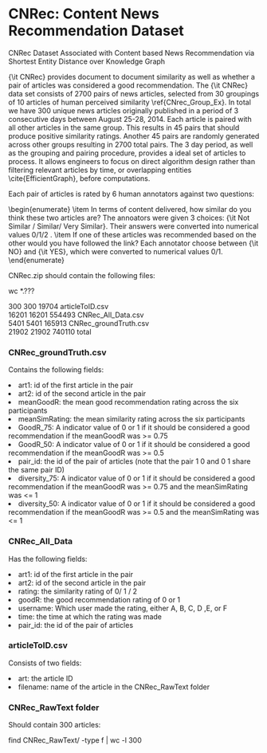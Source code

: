 # CNRec: Content News Recommendation Dataset
CNRec Dataset Associated with Content based News Recommendation via Shortest Entity Distance over Knowledge Graph

{\it CNRec} provides document to document similarity as well as whether a pair of articles was considered a good recommendation. The {\it CNRec} data set consists of 2700 pairs of news articles, selected from 30 groupings of 10 articles of human perceived similarity \ref{CNrec_Group_Ex}. In total we have 300 unique news articles originally published in a period of 3 consecutive days between August 25-28, 2014. Each article is paired with all other articles in the same group.  This results in 45 pairs that should produce positive similarity ratings. Another 45 pairs are randomly generated across other groups resulting in 2700 total pairs. The 3 day period, as well as the grouping and pairing procedure, provides a ideal set of articles to process. It allows engineers to focus on direct algorithm design rather than filtering relevant articles by time, or overlapping entities \cite{EfficientGraph}, before computations. 

Each pair of articles is rated by 6 human annotators against two questions:

\begin{enumerate}
	\item In terms of content delivered, how similar do you think these two articles are? The annoators were given 3 choices: {\it Not Similar / Similar/ Very Similar}. Their answers were converted into numerical values 0/1/2 .
	\item If one of these articles was recommended based on the other would you have followed the link? Each annotator choose between {\it NO} and {\it YES}, which were converted to numerical values 0/1.
\end{enumerate} 

CNRec.zip should contain the following files:

wc *.???

   300    300  19704 articleToID.csv <br />
 16201  16201 554493 CNRec_All_Data.csv <br />
  5401   5401 165913 CNRec_groundTruth.csv <br />
 21902  21902 740110 total <br />

### CNRec_groundTruth.csv 

Contains the following fields:

<li> art1: id of the first article in the pair <br />
<li> art2: id of the second article in the pair <br />
<li> meanGoodR: the mean good recommendation rating across the six participants <br />
<li> meanSimRating: the mean similarity rating across the six participants <br />
<li> GoodR_75: A indicator value of 0 or 1 if it should be considered a good recommendation if the meanGoodR was >= 0.75 <br />
<li> GoodR_50: A indicator value of 0 or 1 if it should be considered a good recommendation if the meanGoodR was >= 0.5 <br />
<li> pair_id: the id of the pair of articles (note that the pair 1 0 and 0 1 share the same pair ID) <br />
<li> diversity_75: A indicator value of 0 or 1 if it should be considered a good recommendation if the meanGoodR was >= 0.75 and the meanSimRating was <= 1 <br />
<li> diversity_50: A indicator value of 0 or 1 if it should be considered a good recommendation if the meanGoodR was >= 0.5 and the meanSimRating was <= 1 <br />

### CNRec_All_Data 

Has the following fields:

<li> art1: id of the first article in the pair <br />
<li> art2: id of the second article in the pair <br />
<li> rating: the similarity rating of 0/ 1 / 2 <br />
<li> goodR: the good recommendation rating of 0 or 1 <br />
<li> username: Which user made the rating, either A, B, C, D ,E, or F <br />
<li> time: the time at which the rating was made <br />
<li> pair_id: the id of the pair of articles <br />

### articleToID.csv 

Consists of two fields:

<li> art: the article ID <br />
<li> filename: name of the article in the CNRec_RawText folder <br />

### CNRec_RawText folder 

Should contain 300 articles:

find CNRec_RawText/ -type f | wc -l
300




